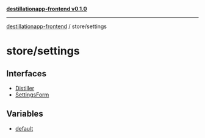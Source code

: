 [**destillationapp-frontend v0.1.0**](../../README.md)

***

[destillationapp-frontend](../../modules.md) / store/settings

# store/settings

## Interfaces

- [Distiller](interfaces/Distiller.md)
- [SettingsForm](interfaces/SettingsForm.md)

## Variables

- [default](variables/default.md)
